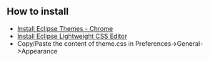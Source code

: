 ## How to install

* [Install Eclipse Themes - Chrome](https://github.com/jeeeyul/eclipse-themes/)
* [Install Eclipse Lightweight CSS Editor](http://marketplace.eclipse.org/node/311774)
* Copy/Paste the content of theme.css in Preferences->General->Appearance
